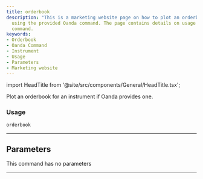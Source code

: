 ```yaml
---
title: orderbook
description: "This is a marketing website page on how to plot an orderbook for an instrument"
  using the provided Oanda command. The page contains details on usage of 'orderbook'
  command.
keywords:
- Orderbook
- Oanda Command
- Instrument
- Usage
- Parameters
- Marketing website
---
```


import HeadTitle from '@site/src/components/General/HeadTitle.tsx';

<HeadTitle title="forex/oanda/orderbook - Reference | OpenBB Terminal Docs" />

Plot an orderbook for an instrument if Oanda provides one.

### Usage

```python
orderbook
```

---

## Parameters

This command has no parameters


---
